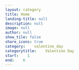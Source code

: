 ```yaml
---
layout: category
title: Home
landing-title: null
description: null
image: null
author: null
show_tile: false
share_icons: true
category:    valentine_day
categorytitle:    Valentine Day
start:    1
end:    6
---
```

